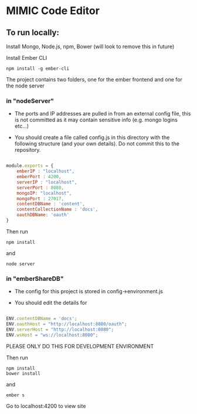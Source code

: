 # MIMIC Code Editor 

## To run locally:

Install Mongo, Node.js, npm, Bower (will look to remove this in future)

Install Ember CLI
```
npm install -g ember-cli
```

The project contains two folders, one for the ember frontend and one for the node server

### in "nodeServer"

* The ports and IP addresses are pulled in from an external config file, this is not committed as it may contain sensitive info (e.g. mongo logins etc...)

* You should create a file called config.js in this directory with the following structure (and your own details). Do not commit this to the repository. 

```javascript

module.exports = {
    emberIP : "localhost",
    emberPort : 4200,
    serverIP : "localhost",
    serverPort : 8080,
    mongoIP: "localhost",
    mongoPort : 27017,
    contentDBName : 'content',
    contentCollectionName : 'docs',
    oauthDBName: 'oauth'
}

```

Then run 
```
npm install 
```
and 
```
node server
```

### in "emberShareDB"

* The config for this project is stored in config->environment.js

* You should edit the details for 

```javascript

ENV.contentDBName = 'docs';
ENV.oauthHost = "http://localhost:8080/oauth";
ENV.serverHost = "http://localhost:8080";
ENV.wsHost = "ws://localhost:8080";
```

PLEASE ONLY DO THIS FOR DEVELOPMENT ENVIRONMENT

Then run 
```
npm install
bower install
```

and 
```
ember s
```

Go to localhost:4200 to view site

